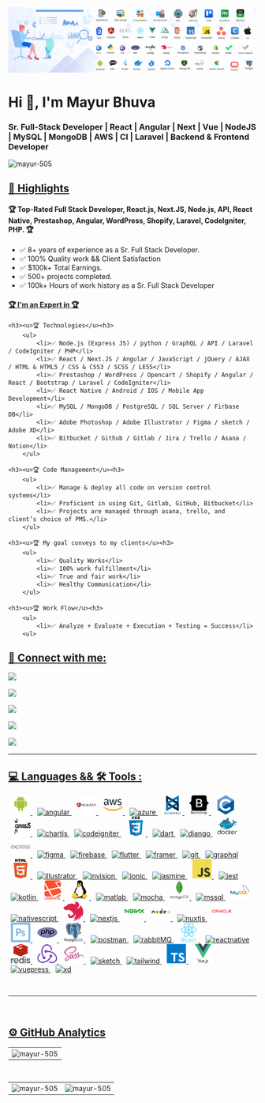 <img src="https://raw.githubusercontent.com/Mayur-505/Mayur-505/main/Banner.jpg" alt="coding" title="coding">
<h1 align="left">Hi 👋, I'm Mayur Bhuva</h1>
<h3 align="left">Sr. Full-Stack Developer | React | Angular | Next | Vue | NodeJS | MySQL | MongoDB | AWS | CI | Laravel | Backend & Frontend Developer</h3>

<p align="left"> <img src="https://komarev.com/ghpvc/?username=mayur-505&label=Profile%20views&color=0e75b6&style=flat" alt="mayur-505" /></p>

<h2><b><u> 👋 Highlights </u></b></h2>

 <h4> <b> 🏆 Top-Rated Full Stack Developer, React.js, Next.JS, Node.js, API, React Native, Prestashop, Angular, WordPress, Shopify, Laravel, CodeIgniter, PHP. 🏆 </b></h4>
    <ul>
        <li>✅ 8+ years of experience as a Sr. Full Stack Developer.</li>
        <li>✅ 100% Quality work && Client Satisfaction</li>
        <li>✅ $100k+ Total Earnings.</li>
        <li>✅ 500+ projects completed.</li>
        <li>✅ 100k+ Hours of work history as a Sr. Full Stack Developer</li>
    </ul>
  <h4> <b><u>🏆 I'm an Expert in 🏆 </b></u></h4>

    <h3><u>🏆 Technologies</u><h3>
        <ul>
            <li>✅ Node.js (Express JS) / python / GraphQL / API / Laravel / CodeIgniter / PHP</li>
            <li>✅ React / Next.JS / Angular / JavaScript / jQuery / AJAX / HTML & HTML5 / CSS & CSS3 / SCSS / LESS</li>
            <li>✅ Prestashop / WordPress / Opencart / Shopify / Angular / React / Bootstrap / Laravel / CodeIgniter</li>
            <li>✅ React Native / Android / IOS / Mobile App Development</li>
            <li>✅ MySQL / MongoDB / PostgreSQL / SQL Server / Firbase DB</li>
            <li>✅ Adobe Photoshop / Adobe Illustrator / Figma / sketch / Adobe XD</li>
            <li>✅ Bitbucket / Github / Gitlab / Jira / Trello / Asana / Notion</li>
        </ul>

    <h3><u>🏆 Code Management</u><h3>
        <ul>
            <li>✅ Manage & deploy all code on version control systems</li>
            <li>✅ Proficient in using Git, Gitlab, GitHub, Bitbucket</li>
            <li>✅ Projects are managed through asana, trello, and client’s choice of PMS.</li>
        </ul>

    <h3><u>🏆 My goal conveys to my clients</u><h3>
        <ul>
            <li>✅ Quality Works</li>
            <li>✅ 100% work fulfillment</li>
            <li>✅ True and fair work</li>
            <li>✅ Healthy Communication</li>
        </ul>

    <h3><u>🏆 Work Flow</u><h3>
        <ul>
            <li>✅ Analyze + Evaluate + Execution + Testing = Success</li>
        <ul>


<h2><b><u> 🤝 Connect with me: </u></b></h2>

<div class="d-flex ">

   <a href="https://linkedin.com/in/mayur1213" target="blank"><img src="https://camo.githubusercontent.com/a493f6833f99fb3c85788d6d9305e6b7a42b838e5ee5d138fd9a8214a7e77472/68747470733a2f2f696d672e736869656c64732e696f2f62616467652f6c696e6b6564696e2d2532333030373742352e7376673f267374796c653d666f722d7468652d6261646765266c6f676f3d6c696e6b6564696e266c6f676f436f6c6f723d7768697465" style="max-width: 100%;"/></a>

   <a href="" target="blank"><img src="https://camo.githubusercontent.com/97cbdbe37b940fb8c1919247f362d686edec48f48527a3ca743a6b0cf10fdad9/68747470733a2f2f696d672e736869656c64732e696f2f62616467652f6769746875622d254646464646462e7376673f267374796c653d666f722d7468652d6261646765266c6f676f3d67697468756226636f6c6f723d626c61636b266c6f676f436f6c6f723d7768697465" style="max-width: 100%;"/></a>

   <a href="" target="blank"><img src="https://camo.githubusercontent.com/1f6d39412dd5882731fe1db41c25eab73ec209ce8f7b82549eeefd28fade7ad7/68747470733a2f2f696d672e736869656c64732e696f2f62616467652f537461636b6f766572666c6f772d25666437353435342e7376673f267374796c653d666f722d7468652d6261646765266c6f676f3d737461636b6f766572666c6f7726636f6c6f723d726564266c6f676f436f6c6f723d7768697465" style="max-width: 100%;"/></a>

   <a href="" target="blank"><img src="https://camo.githubusercontent.com/6f4367de15014fda43bbeae85709fcfa8673e31964fb182d4ab2c0f1dc409dcf/68747470733a2f2f696d672e736869656c64732e696f2f62616467652f747769747465722d3144413146322e7376673f267374796c653d666f722d7468652d6261646765266c6f676f3d74776974746572266c6f676f436f6c6f723d7768697465" style="max-width: 100%;"/></a>

   <a href="" target="blank"><img src="https://camo.githubusercontent.com/fb230422f3de8702b3079eb70d1dd19c4c7b9e139c113f663b12487501afdab5/68747470733a2f2f696d672e736869656c64732e696f2f62616467652f696e7374616772616d2d4534343035462e7376673f267374796c653d666f722d7468652d6261646765266c6f676f3d696e7374616772616d266c6f676f436f6c6f723d7768697465" style="max-width: 100%;"/></a>

</div>

<hr>

<h2><b><u> 💻 Languages && 🛠 Tools : </u></b></h2>

<p align="left"> 
    <a style="margin:5px" href="https://developer.android.com" target="_blank" rel="noreferrer"> 
        <img src="https://raw.githubusercontent.com/devicons/devicon/master/icons/android/android-original-wordmark.svg" alt="android" width="40" height="40" /> 
    </a>
    <a style="margin:5px" href="https://angular.io" target="_blank" rel="noreferrer"> 
        <img src="https://angular.io/assets/images/logos/angular/angular.svg" alt="angular" width="40" height="40" />
    </a>
    <a style="margin:5px" href="https://angular.io" target="_blank" rel="noreferrer"> 
        <img src="https://raw.githubusercontent.com/devicons/devicon/master/icons/angularjs/angularjs-original-wordmark.svg" alt="angularjs" width="40" height="40" />
    </a>
    <a style="margin:5px" href="https://aws.amazon.com" target="_blank" rel="noreferrer"> 
        <img src="https://raw.githubusercontent.com/devicons/devicon/master/icons/amazonwebservices/amazonwebservices-original-wordmark.svg" alt="aws" width="40" height="40" /> 
    </a>
    <a style="margin:5px" href="https://azure.microsoft.com/en-in/" target="_blank" rel="noreferrer">
        <img src="https://www.vectorlogo.zone/logos/microsoft_azure/microsoft_azure-icon.svg" alt="azure" width="40" height="40" /> 
    </a> 
    <a style="margin:5px" href="https://backbonejs.org" target="_blank" rel="noreferrer">
        <img src="https://raw.githubusercontent.com/devicons/devicon/master/icons/backbonejs/backbonejs-original-wordmark.svg" alt="backbonejs" width="40" height="40" />
    </a> 
    <a style="margin:5px" href="https://getbootstrap.com" target="_blank" rel="noreferrer">
        <img src="https://raw.githubusercontent.com/devicons/devicon/master/icons/bootstrap/bootstrap-plain-wordmark.svg" alt="bootstrap" width="40" height="40" />
    </a>
    <a style="margin:5px" href="https://www.cprogramming.com/" target="_blank" rel="noreferrer"> 
        <img src="https://raw.githubusercontent.com/devicons/devicon/master/icons/c/c-original.svg" alt="c" width="40" height="40" /> 
    </a> 
    <a style="margin:5px" href="https://canvasjs.com" target="_blank" rel="noreferrer">
        <img src="https://raw.githubusercontent.com/Hardik0307/Hardik0307/master/assets/canvasjs-charts.svg" alt="canvasjs" width="40" height="40" /> 
    </a> 
    <a style="margin:5px" href="https://www.chartjs.org" target="_blank" rel="noreferrer"> 
        <img src="https://www.chartjs.org/media/logo-title.svg" alt="chartjs" width="40" height="40" /> 
    </a> 
    <a style="margin:5px" href="https://codeigniter.com" target="_blank" rel="noreferrer"> 
        <img src="https://cdn.worldvectorlogo.com/logos/codeigniter.svg" alt="codeigniter" width="40" height="40" /> 
    </a> 
    <a style="margin:5px" href="https://www.w3schools.com/css/" target="_blank" rel="noreferrer"> 
        <img src="https://raw.githubusercontent.com/devicons/devicon/master/icons/css3/css3-original-wordmark.svg" alt="css3" width="40" height="40" /> 
    </a> 
    <a style="margin:5px" href="https://dart.dev" target="_blank" rel="noreferrer"> 
        <img src="https://www.vectorlogo.zone/logos/dartlang/dartlang-icon.svg" alt="dart" width="40" height="40" /> 
    </a> 
    <a style="margin:5px" href="https://www.djangoproject.com/" target="_blank" rel="noreferrer"> 
        <img src="https://cdn.worldvectorlogo.com/logos/django.svg" alt="django" width="40" height="40" /> 
    </a> 
    <a style="margin:5px" href="https://www.docker.com/" target="_blank" rel="noreferrer"> 
        <img src="https://raw.githubusercontent.com/devicons/devicon/master/icons/docker/docker-original-wordmark.svg" alt="docker" width="40" height="40" /> 
    </a> 
    <a style="margin:5px" href="https://expressjs.com" target="_blank" rel="noreferrer"> 
        <img src="https://raw.githubusercontent.com/devicons/devicon/master/icons/express/express-original-wordmark.svg" alt="express" width="40" height="40" /> 
    </a> 
    <a style="margin:5px" href="https://www.figma.com/" target="_blank" rel="noreferrer"> 
        <img src="https://www.vectorlogo.zone/logos/figma/figma-icon.svg" alt="figma" width="40" height="40" /> 
    </a> 
    <a style="margin:5px" href="https://firebase.google.com/" target="_blank" rel="noreferrer"> 
        <img src="https://www.vectorlogo.zone/logos/firebase/firebase-icon.svg" alt="firebase" width="40" height="40" /> 
    </a> 
    <a style="margin:5px" href="https://flutter.dev" target="_blank" rel="noreferrer"> 
        <img src="https://www.vectorlogo.zone/logos/flutterio/flutterio-icon.svg" alt="flutter" width="40" height="40" /> 
    </a> 
    <a style="margin:5px" href="https://www.framer.com/" target="_blank" rel="noreferrer"> 
        <img src="https://www.vectorlogo.zone/logos/framer/framer-icon.svg" alt="framer" width="40" height="40" /> 
    </a> 
    <a style="margin:5px" href="https://git-scm.com/" target="_blank" rel="noreferrer"> 
        <img src="https://www.vectorlogo.zone/logos/git-scm/git-scm-icon.svg" alt="git" width="40" height="40" /> 
    </a> 
    <a style="margin:5px" href="https://graphql.org" target="_blank" rel="noreferrer"> 
        <img src="https://www.vectorlogo.zone/logos/graphql/graphql-icon.svg" alt="graphql" width="40" height="40" /> 
    </a> 
    <a style="margin:5px" href="https://www.w3.org/html/" target="_blank" rel="noreferrer"> 
        <img src="https://raw.githubusercontent.com/devicons/devicon/master/icons/html5/html5-original-wordmark.svg" alt="html5" width="40" height="40" /> 
    </a> 
    <a style="margin:5px" href="https://www.adobe.com/in/products/illustrator.html" target="_blank" rel="noreferrer"> 
        <img src="https://www.vectorlogo.zone/logos/adobe_illustrator/adobe_illustrator-icon.svg" alt="illustrator" width="40" height="40" /> 
    </a> 
    <a style="margin:5px" href="https://www.invisionapp.com/" target="_blank" rel="noreferrer"> 
        <img src="https://www.vectorlogo.zone/logos/invisionapp/invisionapp-icon.svg" alt="invision" width="40" height="40" /> 
    </a> 
    <a style="margin:5px" href="https://ionicframework.com" target="_blank" rel="noreferrer"> 
        <img src="https://upload.wikimedia.org/wikipedia/commons/d/d1/Ionic_Logo.svg" alt="ionic" width="40" height="40" /> 
    </a> 
    <a style="margin:5px" href="https://jasmine.github.io/" target="_blank" rel="noreferrer"> 
        <img src="https://www.vectorlogo.zone/logos/jasmine/jasmine-icon.svg" alt="jasmine" width="40" height="40" /> 
    </a>
    <a style="margin:5px" href="https://developer.mozilla.org/en-US/docs/Web/JavaScript" target="_blank" rel="noreferrer"> 
        <img src="https://raw.githubusercontent.com/devicons/devicon/master/icons/javascript/javascript-original.svg" alt="javascript" width="40" height="40" /> 
    </a> 
    <a style="margin:5px" href="https://jestjs.io" target="_blank" rel="noreferrer"> 
        <img src="https://www.vectorlogo.zone/logos/jestjsio/jestjsio-icon.svg" alt="jest" width="40" height="40" /> 
    </a> 
    <a style="margin:5px" href="https://kotlinlang.org" target="_blank" rel="noreferrer"> 
        <img src="https://www.vectorlogo.zone/logos/kotlinlang/kotlinlang-icon.svg" alt="kotlin" width="40" height="40" /> 
    </a> 
    <a style="margin:5px" href="https://laravel.com/" target="_blank" rel="noreferrer"> 
        <img src="https://raw.githubusercontent.com/devicons/devicon/master/icons/laravel/laravel-plain-wordmark.svg" alt="laravel" width="40" height="40" /> 
    </a> 
    <a style="margin:5px" href="https://www.linux.org/" target="_blank" rel="noreferrer"> 
        <img src="https://raw.githubusercontent.com/devicons/devicon/master/icons/linux/linux-original.svg" alt="linux" width="40" height="40" /> 
    </a> 
    <a style="margin:5px" href="https://www.mathworks.com/" target="_blank" rel="noreferrer"> 
        <img src="https://upload.wikimedia.org/wikipedia/commons/2/21/Matlab_Logo.png" alt="matlab" width="40" height="40" /> 
    </a> 
    <a style="margin:5px" href="https://mochajs.org" target="_blank" rel="noreferrer"> 
        <img src="https://www.vectorlogo.zone/logos/mochajs/mochajs-icon.svg" alt="mocha" width="40" height="40" /> 
    </a> 
    <a style="margin:5px" href="https://www.mongodb.com/" target="_blank" rel="noreferrer"> 
        <img src="https://raw.githubusercontent.com/devicons/devicon/master/icons/mongodb/mongodb-original-wordmark.svg" alt="mongodb" width="40" height="40" /> 
    </a> 
    <a style="margin:5px" href="https://www.microsoft.com/en-us/sql-server" target="_blank" rel="noreferrer"> 
        <img src="https://www.svgrepo.com/show/303229/microsoft-sql-server-logo.svg" alt="mssql" width="40" height="40" /> 
    </a> 
    <a style="margin:5px" href="https://www.mysql.com/" target="_blank" rel="noreferrer"> 
        <img src="https://raw.githubusercontent.com/devicons/devicon/master/icons/mysql/mysql-original-wordmark.svg" alt="mysql" width="40" height="40" /> 
    </a> 
    <a style="margin:5px" href="https://nativescript.org/" target="_blank" rel="noreferrer"> 
        <img src="https://raw.githubusercontent.com/detain/svg-logos/780f25886640cef088af994181646db2f6b1a3f8/svg/nativescript.svg" alt="nativescript" width="40" height="40" /> 
    </a> 
    <a style="margin:5px" href="https://nestjs.com/" target="_blank" rel="noreferrer"> 
        <img src="https://raw.githubusercontent.com/devicons/devicon/master/icons/nestjs/nestjs-plain.svg" alt="nestjs" width="40" height="40" /> 
    </a> 
    <a style="margin:5px" href="https://nextjs.org/" target="_blank" rel="noreferrer"> 
        <img src="https://cdn.worldvectorlogo.com/logos/nextjs-2.svg" alt="nextjs" width="40" height="40" /> 
    </a> 
    <a style="margin:5px" href="https://www.nginx.com" target="_blank" rel="noreferrer"> 
        <img src="https://raw.githubusercontent.com/devicons/devicon/master/icons/nginx/nginx-original.svg" alt="nginx" width="40" height="40" /> 
    </a> 
    <a style="margin:5px" href="https://nodejs.org" target="_blank" rel="noreferrer"> 
        <img src="https://raw.githubusercontent.com/devicons/devicon/master/icons/nodejs/nodejs-original-wordmark.svg" alt="nodejs" width="40" height="40" /> 
    </a> 
    <a style="margin:5px" href="https://nuxtjs.org/" target="_blank" rel="noreferrer"> 
        <img src="https://www.vectorlogo.zone/logos/nuxtjs/nuxtjs-icon.svg" alt="nuxtjs" width="40" height="40" /> 
    </a> 
    <a style="margin:5px" href="https://www.oracle.com/" target="_blank" rel="noreferrer"> 
        <img src="https://raw.githubusercontent.com/devicons/devicon/master/icons/oracle/oracle-original.svg" alt="oracle" width="40" height="40" /> 
    </a> 
    <a style="margin:5px" href="https://www.photoshop.com/en" target="_blank" rel="noreferrer"> 
        <img src="https://raw.githubusercontent.com/devicons/devicon/master/icons/photoshop/photoshop-line.svg" alt="photoshop" width="40" height="40" /> 
    </a> 
    <a style="margin:5px" href="https://www.php.net" target="_blank" rel="noreferrer"> 
        <img src="https://raw.githubusercontent.com/devicons/devicon/master/icons/php/php-original.svg" alt="php" width="40" height="40" /> 
    </a> 
    <a style="margin:5px" href="https://www.postgresql.org" target="_blank" rel="noreferrer"> 
        <img src="https://raw.githubusercontent.com/devicons/devicon/master/icons/postgresql/postgresql-original-wordmark.svg" alt="postgresql" width="40" height="40" /> 
    </a> 
    <a style="margin:5px" href="https://postman.com" target="_blank" rel="noreferrer"> 
        <img src="https://www.vectorlogo.zone/logos/getpostman/getpostman-icon.svg" alt="postman" width="40" height="40" /> 
    </a> 
    <a style="margin:5px" href="https://www.rabbitmq.com" target="_blank" rel="noreferrer"> 
        <img src="https://www.vectorlogo.zone/logos/rabbitmq/rabbitmq-icon.svg" alt="rabbitMQ" width="40" height="40" /> 
    </a> 
    <a style="margin:5px" href="https://reactjs.org/" target="_blank" rel="noreferrer"> 
        <img src="https://raw.githubusercontent.com/devicons/devicon/master/icons/react/react-original-wordmark.svg" alt="react" width="40" height="40" /> 
    </a> 
    <a style="margin:5px" href="https://reactnative.dev/" target="_blank" rel="noreferrer"> 
        <img src="https://reactnative.dev/img/header_logo.svg" alt="reactnative" width="40" height="40" /> 
    </a> 
    <a style="margin:5px" href="https://redis.io" target="_blank" rel="noreferrer"> 
        <img src="https://raw.githubusercontent.com/devicons/devicon/master/icons/redis/redis-original-wordmark.svg" alt="redis" width="40" height="40" /> 
    </a> 
    <a style="margin:5px" href="https://redux.js.org" target="_blank" rel="noreferrer"> 
        <img src="https://raw.githubusercontent.com/devicons/devicon/master/icons/redux/redux-original.svg" alt="redux" width="40" height="40" /> 
    </a> 
    <a style="margin:5px" href="https://sass-lang.com" target="_blank" rel="noreferrer"> 
        <img src="https://raw.githubusercontent.com/devicons/devicon/master/icons/sass/sass-original.svg" alt="sass" width="40" height="40" /> 
    </a> 
    <a style="margin:5px" href="https://www.sketch.com/" target="_blank" rel="noreferrer"> 
        <img src="https://www.vectorlogo.zone/logos/sketchapp/sketchapp-icon.svg" alt="sketch" width="40" height="40" /> 
    </a> 
    <a style="margin:5px" href="https://tailwindcss.com/" target="_blank" rel="noreferrer"> 
        <img src="https://www.vectorlogo.zone/logos/tailwindcss/tailwindcss-icon.svg" alt="tailwind" width="40" height="40" /> 
    </a> 
    <a style="margin:5px" href="https://www.typescriptlang.org/" target="_blank" rel="noreferrer"> 
        <img src="https://raw.githubusercontent.com/devicons/devicon/master/icons/typescript/typescript-original.svg" alt="typescript" width="40" height="40" /> 
    </a> 
    <a style="margin:5px" href="https://vuejs.org/" target="_blank" rel="noreferrer"> 
        <img src="https://raw.githubusercontent.com/devicons/devicon/master/icons/vuejs/vuejs-original-wordmark.svg" alt="vuejs" width="40" height="40" /> 
    </a> 
    <a style="margin:5px" href="https://vuepress.vuejs.org/" target="_blank" rel="noreferrer"> 
        <img src="https://raw.githubusercontent.com/AliasIO/wappalyzer/master/src/drivers/webextension/images/icons/VuePress.svg" alt="vuepress" width="40" height="40" /> 
    </a> 
    <a style="margin:5px" href="https://www.adobe.com/products/xd.html" target="_blank" rel="noreferrer"> 
        <img src="https://cdn.worldvectorlogo.com/logos/adobe-xd.svg" alt="xd" width="40" height="40" /> 
    </a> 
</p>

<br/>
<hr>
<br/>

<h2><b><u> ⚙ GitHub Analytics </u></b></h2>

<table style="width:100%">
    <tbody style="width:100%">
        <tr style="width:100%">
            <td style="width:100%"><img align="center" src="https://github-readme-streak-stats.herokuapp.com/?user=mayur-505&" alt="mayur-505" /></td>
        </tr>
    </tbody>
</table>
<br/>
<table style="width:100%">
    <tbody style="width:100%">
        <tr style="width:100%">
            <td style="width:50%"><img align="center" src="https://github-readme-stats.vercel.app/api/top-langs?username=mayur-505&show_icons=true&locale=en&layout=compact" alt="mayur-505" /></td>
            <td style="width:50%"><img align="center" src="https://github-readme-stats.vercel.app/api?username=mayur-505&show_icons=true&locale=en" alt="mayur-505" /></td>
        </tr>
    </tbody>
</table>
